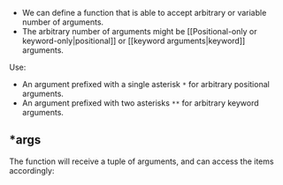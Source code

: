 - We can define a function that is able to accept arbitrary or variable number of arguments.
- The arbitrary number of arguments might be [[Positional-only or keyword-only|positional]] or [[keyword arguments|keyword]] arguments.

Use: 

- An argument prefixed with a single asterisk `*` for arbitrary positional arguments.
- An argument prefixed with two asterisks `**` for arbitrary keyword arguments.

## \*args

The function will receive a tuple of arguments, and can access the items accordingly:

